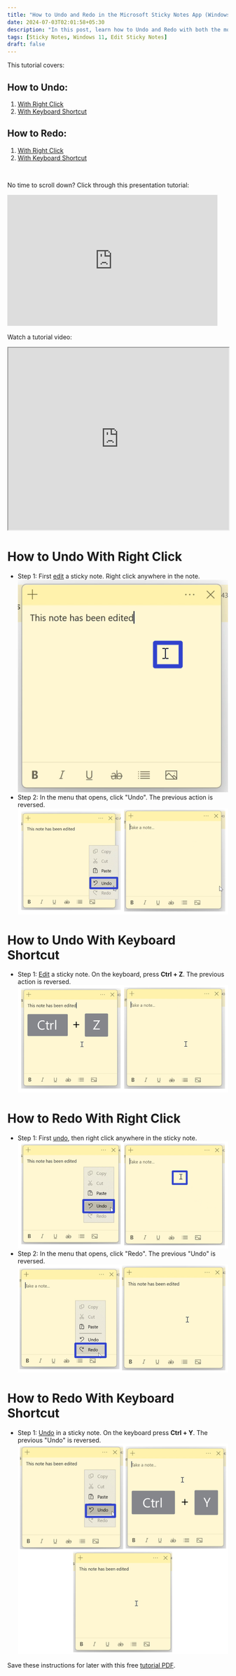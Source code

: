 ```yaml
---
title: "How to Undo and Redo in the Microsoft Sticky Notes App (Windows 11)"
date: 2024-07-03T02:01:58+05:30
description: "In this post, learn how to Undo and Redo with both the mouse and keyboard shortcuts."
tags: [Sticky Notes, Windows 11, Edit Sticky Notes]
draft: false
---
```

This tutorial covers:

## How to Undo:
1. [With Right Click](#1)
2. [With Keyboard Shortcut](#2)

## How to Redo:
1. [With Right Click](#3)
2. [With Keyboard Shortcut](#4)

<br />
<p>No time to scroll down? Click through this presentation tutorial:</p>
<iframe src="https://docs.google.com/presentation/d/e/2PACX-1vQs3geSJ6BPP_jlCwD6OX8Dj7tvShwxr0doiUFeoqCuRfJhQ1wK7LA8N4yjyDydEPvRxwAlBg6qJrbC/embed?start=false&loop=false&delayms=3000" frameborder="0" width="480" height="299" allowfullscreen="true" mozallowfullscreen="true" webkitallowfullscreen="true"></iframe>

<br />

Watch a tutorial video:
<iframe class="BLOG_video_class" allowfullscreen="" youtube-src-id="5bOIfnzRilk" width="100%" height="416" src="https://www.youtube.com/embed/5bOIfnzRilk"></iframe>

<h1 id="1">How to Undo With Right Click</h1>

* Step 1: First [edit](https://qhtutorials.github.io/posts/how-to-edit-a-sticky-note/) a sticky note. Right click anywhere in the note.  <div class="stepimage">![A screenshot of the cursor right clicking the edited sticky note.](rightclickundo1edit.png "Right click the note")</div>
* Step 2: In the menu that opens, click "Undo". The previous action is reversed. <div class="stepimage">![Two screenshots where the cursor clicks the "Undo" option in the menu, and the resulting sticky note is empty as the text is undone.](blogpptrightclickundo.png "Click 'Undo' ")</div>

<h1 id="2">How to Undo With Keyboard Shortcut</h1>

* Step 1: [Edit](https://qhtutorials.github.io/posts/how-to-edit-a-sticky-note/) a sticky note. On the keyboard, press **Ctrl + Z**. The previous action is reversed. <div class="stepimage">![Two screenshots where a graphic of the keyboard keys "Ctrl + Z" appears on the sticky note, and the resulting sticky note is empty as the text is undone.](blogpptctrlz.png "Press 'Ctrl + Z' ")</div>

<h1 id="3">How to Redo With Right Click</h1>

* Step 1: First [undo](#1), then right click anywhere in the sticky note. <div class="stepimage">![Two screenshots where the cursor clicks "Undo" in the menu and then the cursor right clicks the sticky note.](blogpptrightclickredo1.png "Undo and right click the note")</div>
* Step 2: In the menu that opens, click "Redo". The previous "Undo" is reversed.<div class="stepimage">![Two screenshots where the cursor clicks the "Redo" option in the menu, and the resulting sticky note displays text as the Undo operation is reversed.](blogpptrightclickredo2.png "Click 'Redo' ")</div> 

<h1 id="4">How to Redo With Keyboard Shortcut</h1>

* Step 1: [Undo](#1) in a sticky note. On the keyboard press **Ctrl + Y**. The previous "Undo" is reversed. <div class="stepimage">![Three screenshots where the cursor clicks the "Undo" option in the menu, a graphic of the keyboard keys "Ctrl + Y" appears on the sticky note, and the resulting sticky note displays text.](blogpptctrly.png "Press 'Ctrl + Y' ")</div> 

Save these instructions for later with this free [tutorial PDF](https://drive.google.com/file/d/1HteQMc8FBWjPfJKa71rcndN32M7ayQUd/view?usp=sharing).

<br />



